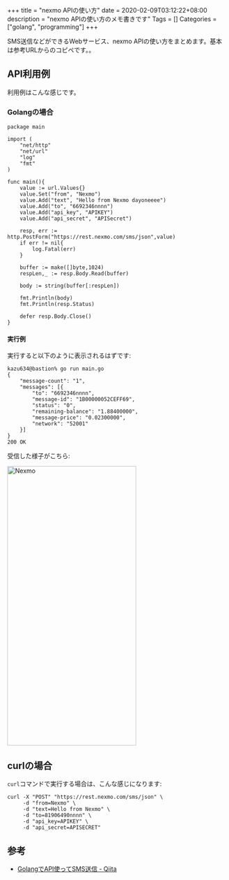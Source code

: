 +++
title = "nexmo APIの使い方"
date = 2020-02-09T03:12:22+08:00
description = "nexmo APIの使い方のメモ書きです"
Tags = []
Categories = ["golang", "programming"]
+++

SMS送信などができるWebサービス、nexmo APIの使い方をまとめます。基本は参考URLからのコピペです。。

## API利用例
利用例はこんな感じです。

### Golangの場合

```
package main

import (
    "net/http"
    "net/url"
    "log"
    "fmt"
)

func main(){
    value := url.Values{}
    value.Set("from", "Nexmo")
    value.Add("text", "Hello from Nexmo dayoneeee")
    value.Add("to", "6692346nnnn")
    value.Add("api_key", "APIKEY")
    value.Add("api_secret", "APISecret")

    resp, err := http.PostForm("https://rest.nexmo.com/sms/json",value)
    if err != nil{
        log.Fatal(err)
    }

    buffer := make([]byte,1024)
    respLen,_ := resp.Body.Read(buffer)

    body := string(buffer[:respLen])

    fmt.Println(body)
    fmt.Println(resp.Status)

    defer resp.Body.Close()
}
```

#### 実行例
実行すると以下のように表示されるはずです:

```
kazu634@bastion% go run main.go
{
    "message-count": "1",
    "messages": [{
        "to": "6692346nnnn",
        "message-id": "1B00000052CEFF69",
        "status": "0",
        "remaining-balance": "1.88400000",
        "message-price": "0.02300000",
        "network": "52001"
    }]
}
200 OK
```

受信した様子がこちら:

<a data-flickr-embed="true" href="https://www.flickr.com/photos/42332031@N02/49473392312/" title="Nexmo"><img src="https://live.staticflickr.com/65535/49473392312_dc327e0937_z.jpg" width="296" height="640" alt="Nexmo"></a><script async src="//embedr.flickr.com/assets/client-code.js" charset="utf-8"></script>

## curlの場合
`curl`コマンドで実行する場合は、こんな感じになります:

```
curl -X "POST" "https://rest.nexmo.com/sms/json" \
     -d "from=Nexmo" \
     -d "text=Hello from Nexmo" \
     -d "to=81906490nnnn" \
     -d "api_key=APIKEY" \
     -d "api_secret=APISECRET"
```

## 参考
- [GolangでAPI使ってSMS送信 - Qiita](https://qiita.com/KokiAsano/items/fffa3c64a1599ffc53ed)
